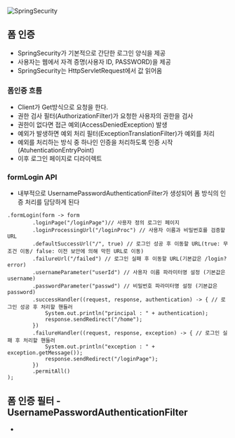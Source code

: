 ![SpringSecurity](https://github.com/DuHyeon2/TIL/assets/83499405/e7dd78ed-ae13-4c3e-84c8-3d2d220dc188)

## 폼 인증
- SpringSecurity가 기본적으로 간단한 로그인 양식을 제공
- 사용자는 웹에서 자격 증명(사용자 ID, PASSWORD)을 제공
- SpringSecurity는 HttpServletRequest에서 값 읽어옴

### 폼인증 흐름
- Client가 Get방식으로 요청을 한다.
- 권한 검사 필터(AuthorizationFilter)가 요청한 사용자의 권한을 검사
- 권한이 없다면 접근 예외(AccessDeniedException) 발생
- 예외가 발생하면 예외 처리 필터(ExceptionTranslationFilter)가 예외를 처리
- 예외를 처리하는 방식 중 하나인 인증을 처리하도록 인증 시작(AtuhenticationEntryPoint)
- 이후 로그인 페이지로 디라이렉트

### formLogin API
- 내부적으로 UsernamePasswordAuthenticationFilter가 생성되어 폼 방식의 인증 처리를 담당하게 된다
```
.formLogin(form -> form
        .loginPage("/loginPage")// 사용자 정의 로그인 페이지
        .loginProcessingUrl("/loginProc") // 사용자 이름과 비밀번호를 검증할 URL
        .defaultSuccessUrl("/", true) // 로그인 성공 후 이동할 URL(true: 무조건 이동/ false: 이전 보안에 의해 막힌 URL로 이동)
        .failureUrl("/failed") // 로그인 실패 후 이동할 URL(기본값은 /login?error)
        .usernameParameter("userId") // 사용자 이름 파라미터명 설정 (기본값은 username)
        .passwordParameter("passwd") // 비밀번호 파라미터명 설정 (기본값은 password)
        .successHandler((request, response, authentication) -> { // 로그인 성공 후 처리할 핸들러
            System.out.println("principal : " + authentication);
            response.sendRedirect("/home");
        })
        .failureHandler((request, response, exception) -> { // 로그인 실패 후 처리할 핸들러
            System.out.println("exception : " + exception.getMessage());
            response.sendRedirect("/loginPage");
        })
        .permitAll()
);
```

## 폼 인증 필터 - UsernamePasswordAuthenticationFilter
- 